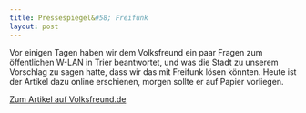 ```yaml
---
title: Pressespiegel&#58; Freifunk
layout: post
---
```


Vor einigen Tagen haben wir dem Volksfreund ein paar Fragen zum öffentlichen W-LAN in Trier beantwortet, und was die Stadt zu unserem Vorschlag zu sagen hatte, dass wir das mit Freifunk lösen könnten. Heute ist der Artikel dazu online erschienen, morgen sollte er auf Papier vorliegen.

[Zum Artikel auf Volksfreund.de](http://www.volksfreund.de/nachrichten/region/trier/Heute-in-der-Trierer-Zeitung-Warum-kostenlos-surfen-die-Stadt-teuer-kommt;art754,4391698)
